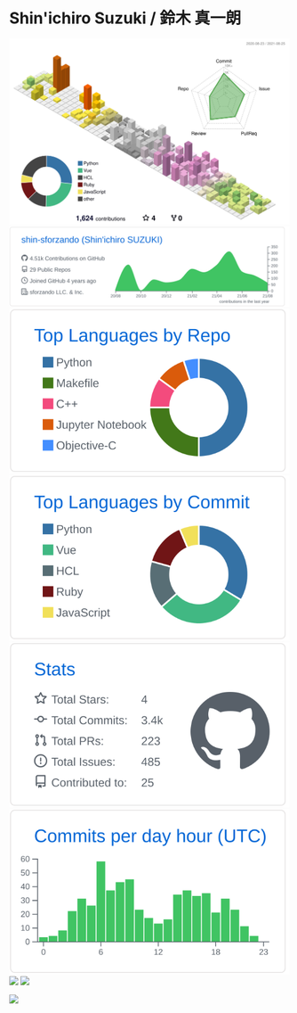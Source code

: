 # Shin'ichiro Suzuki / 鈴木 真一朗

![](./profile-3d-contrib/profile-season-animate.svg)
![](https://raw.githubusercontent.com/shin-sforzando/shin-sforzando/main/profile-summary-card-output/github/0-profile-details.svg)
![](https://raw.githubusercontent.com/shin-sforzando/shin-sforzando/main/profile-summary-card-output/github/1-repos-per-language.svg) ![](https://raw.githubusercontent.com/shin-sforzando/shin-sforzando/main/profile-summary-card-output/github/2-most-commit-language.svg)
![](https://raw.githubusercontent.com/shin-sforzando/shin-sforzando/main/profile-summary-card-output/github/3-stats.svg) ![](https://raw.githubusercontent.com/shin-sforzando/shin-sforzando/main/profile-summary-card-output/github/4-productive-time.svg)
![](https://github-profile-trophy.vercel.app/?username=shin-sforzando)
![](https://github-readme-streak-stats.herokuapp.com/?user=shin-sforzando)

[![](https://cdn.buymeacoffee.com/buttons/v2/default-yellow.png)](https://www.buymeacoffee.com/sforzando)
